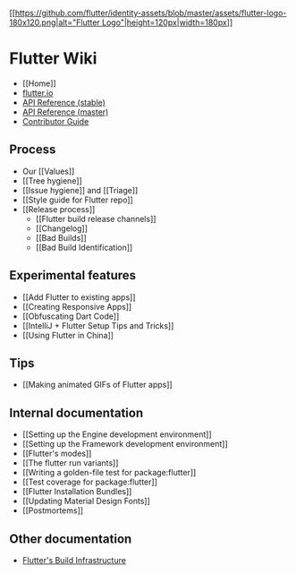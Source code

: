 [[[https://github.com/flutter/identity-assets/blob/master/assets/flutter-logo-180x120.png|alt="Flutter Logo"|height=120px|width=180px]]](https://flutter.io)

Flutter Wiki
============

- [[Home]]
- [flutter.io](https://flutter.io/)
- [API Reference (stable)](https://docs.flutter.io/index.html)
- [API Reference (master)](https://master-docs-flutter-io.firebaseapp.com/)
- [Contributor Guide](https://github.com/flutter/flutter/blob/master/CONTRIBUTING.md)

## Process
- Our [[Values]]
- [[Tree hygiene]]
- [[Issue hygiene]] and [[Triage]]
- [[Style guide for Flutter repo]]
- [[Release process]]
  - [[Flutter build release channels]]
  - [[Changelog]]
  - [[Bad Builds]]
  - [[Bad Build Identification]]

## Experimental features
- [[Add Flutter to existing apps]]
- [[Creating Responsive Apps]]
- [[Obfuscating Dart Code]]
- [[IntelliJ + Flutter Setup Tips and Tricks]]
- [[Using Flutter in China]]

## Tips
- [[Making animated GIFs of Flutter apps]]

## Internal documentation
- [[Setting up the Engine development environment]]
- [[Setting up the Framework development environment]]
- [[Flutter's modes]]
- [[The flutter run variants]]
- [[Writing a golden-file test for package:flutter]]
- [[Test coverage for package:flutter]]
- [[Flutter Installation Bundles]]
- [[Updating Material Design Fonts]]
- [[Postmortems]]

## Other documentation
- [Flutter's Build Infrastructure](https://github.com/flutter/flutter/blob/master/dev/bots/README.md)